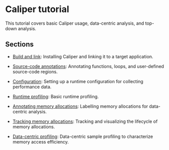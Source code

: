# Caliper tutorial

This tutorial covers basic Caliper usage, data-centric analysis, and
top-down analysis.

## Sections

* [Build and link](build.md): 
  Installing Caliper and linking it to a target application.

* [Source-code annotations](phase_annotation.md): 
  Annotating functions, loops, and user-defined source-code regions.

* [Configuration](configuration.md): 
  Setting up a runtime configuration for collecting performance data.

* [Runtime profiling](runtime_profiling.md): 
  Basic runtime profiling.

* [Annotating memory allocations](memory_annotations.md):
  Labelling memory allocations for data-centric analysis.

* [Tracking memory allocations](memory_allocations.md):
  Tracking and visualizing the lifecycle of memory allocations.

* [Data-centric profiling](data_centric.md):
  Data-centric sample profiling to characterize memory access 
  efficiency.
